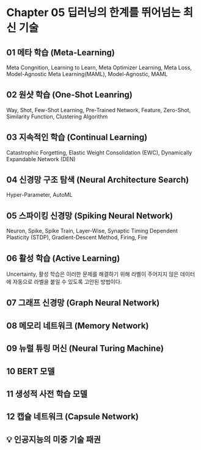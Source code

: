 # Chapter 05 딥러닝의 한계를 뛰어넘는 최신 기술

## 01 메타 학습 (Meta-Learning)
Meta Congnition, Learning to Learn, Meta Optimizer Learning, Meta Loss, Model-Agnostic Meta Learning(MAML), Model-Agnostic, MAML

## 02 원샷 학습 (One-Shot Leanring)
Way, Shot, Few-Shot Learning, Pre-Trained Network, Feature, Zero-Shot, Similarity Function, Clustering Algorithm

## 03 지속적인 학습 (Continual Learning)
Catastrophic Forgetting, Elastic Weight Consolidation (EWC), Dynamically Expandable Network (DEN)

## 04 신경망 구조 탐색 (Neural Architecture Search)
Hyper-Parameter, AutoML

## 05 스파이킹 신경망 (Spiking Neural Network)
Neuron, Spike, Spike Train, Layer-Wise, Synaptic Timing Dependent Plasticity (STDP), Gradient-Descent Method, Firing, Fire

## 06 활성 학습 (Active Learning)
Uncertainty, 활성 학습은 이러한 문제를 해결하기 위해 라벨이 주어지지 않은 데이터에 자동으로 라벨을 붙일 수 있도록 고안된 방법이다.

## 07 그래프 신경망 (Graph Neural Network)

## 08 메모리 네트워크 (Memory Network)

## 09 뉴럴 튜링 머신 (Neural Turing Machine)

## 10 BERT 모델

## 11 생성적 사전 학습 모델

## 12 캡슐 네트워크 (Capsule Network)

## :bulb: 인공지능의 미중 기술 패권

